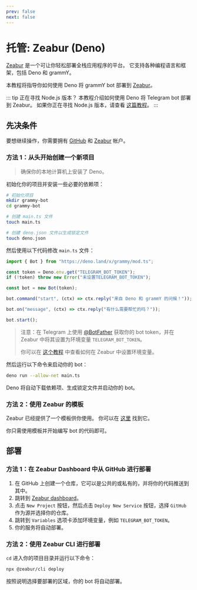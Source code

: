 ```yaml
---
prev: false
next: false
---
```


# 托管: Zeabur (Deno)

[Zeabur](https://zeabur.com) 是一个可让你轻松部署全栈应用程序的平台。
它支持各种编程语言和框架，包括 Deno 和 grammY。

本教程将指导你如何使用 Deno 将 grammY bot 部署到 [Zeabur](https://zeabur.com)。

::: tip 正在寻找 Node.js 版本？
本教程介绍如何使用 Deno 将 Telegram bot 部署到 Zeabur。
如果你正在寻找 Node.js 版本，请查看 [这篇教程](./zeabur-nodejs)。
:::

## 先决条件

要想继续操作，你需要拥有 [GitHub](https://github.com) 和 [Zeabur](https://zeabur.com) 帐户。

### 方法 1：从头开始创建一个新项目

> 确保你的本地计算机上安装了 Deno。

初始化你的项目并安装一些必要的依赖项：

```sh
# 初始化项目
mkdir grammy-bot
cd grammy-bot

# 创建 main.ts 文件
touch main.ts

# 创建 deno.json 文件以生成锁定文件
touch deno.json
```

然后使用以下代码修改 `main.ts` 文件：

```ts
import { Bot } from "https://deno.land/x/grammy/mod.ts";

const token = Deno.env.get("TELEGRAM_BOT_TOKEN");
if (!token) throw new Error("未设置TELEGRAM_BOT_TOKEN");

const bot = new Bot(token);

bot.command("start", (ctx) => ctx.reply("来自 Deno 和 grammY 的问候！"));

bot.on("message", (ctx) => ctx.reply("有什么需要帮忙的吗？"));

bot.start();
```

> 注意：在 Telegram 上使用 [@BotFather](https://t.me/BotFather) 获取你的 bot token，并在 Zeabur 中将其设置为环境变量 `TELEGRAM_BOT_TOKEN`。
>
> 你可以在 [这个教程](https://zeabur.com/docs/deploy/variables) 中查看如何在 Zeabur 中设置环境变量。

然后运行以下命令来启动你的 bot：

```sh
deno run --allow-net main.ts
```

Deno 将自动下载依赖项、生成锁定文件并启动你的 bot。

### 方法 2：使用 Zeabur 的模板

Zeabur 已经提供了一个模板供你使用。
你可以在 [这里](https://github.com/zeabur/deno-telegram-bot-starter) 找到它。

你只需使用模板并开始编写 bot 的代码即可。

## 部署

### 方法 1：在 Zeabur Dashboard 中从 GitHub 进行部署

1. 在 GitHub 上创建一个仓库，它可以是公共的或私有的，并将你的代码推送到其中。
2. 跳转到 [Zeabur dashboard](https://dash.zeabur.com)。
3. 点击 `New Project` 按钮，然后点击 `Deploy New Service` 按钮，选择 `GitHub` 作为源并选择你的仓库。
4. 跳转到 `Variables` 选项卡添加环境变量，例如 `TELEGRAM_BOT_TOKEN`。
5. 你的服务将自动部署。

### 方法 2：使用 Zeabur CLI 进行部署

`cd` 进入你的项目目录并运行以下命令：

```sh
npx @zeabur/cli deploy
```

按照说明选择要部署的区域，你的 bot 将自动部署。
